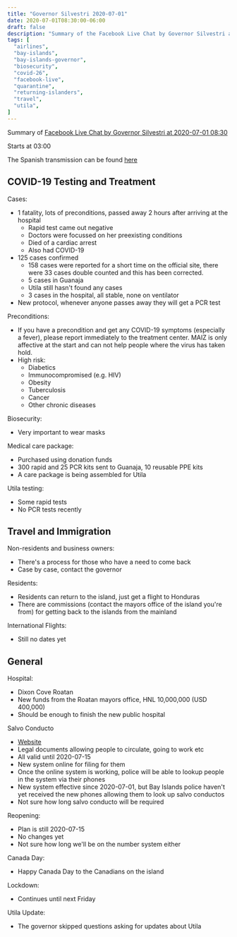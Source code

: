 ```yaml
---
title: "Governor Silvestri 2020-07-01"
date: 2020-07-01T08:30:00-06:00
draft: false
description: "Summary of the Facebook Live Chat by Governor Silvestri at 2020-07-01 08:30"
tags: [
  "airlines",
  "bay-islands",
  "bay-islands-governor",
  "biosecurity",
  "covid-26",
  "facebook-live",
  "quarantine",
  "returning-islanders",
  "travel",
  "utila",
]
---
```


Summary of [Facebook Live Chat by Governor Silvestri at 2020-07-01
08:30](https://www.facebook.com/gobernacionislas/videos/866256867230889)

Starts at 03:00

The Spanish transmission can be found [here](https://www.facebook.com/gobernacionislas/videos/341163990206012/)

COVID-19 Testing and Treatment
------------------------------

Cases:
* 1 fatality, lots of preconditions, passed away 2 hours after arriving at the
  hospital
  * Rapid test came out negative
  * Doctors were focussed on her preexisting conditions
  * Died of a cardiac arrest
  * Also had COVID-19
* 125 cases confirmed
  * 158 cases were reported for a short time on the official site, there were
    33 cases double counted and this has been corrected.
  * 5 cases in Guanaja
  * Utila still hasn't found any cases
  * 3 cases in the hospital, all stable, none on ventilator
* New protocol, whenever anyone passes away they will get a PCR test

Preconditions:
* If you have a precondition and get any COVID-19 symptoms (especially a
  fever), please report immediately to the treatment center. MAIZ is only
  affective at the start and can not help people where the virus has taken
  hold.
* High risk:
  * Diabetics
  * Immunocompromised (e.g. HIV)
  * Obesity
  * Tuberculosis
  * Cancer
  * Other chronic diseases

Biosecurity:
* Very important to wear masks

Medical care package:
* Purchased using donation funds
* 300 rapid and 25 PCR kits sent to Guanaja, 10 reusable PPE kits
* A care package is being assembled for Utila

Utila testing:
* Some rapid tests
* No PCR tests recently

Travel and Immigration
----------------------

Non-residents and business owners:
* There's a process for those who have a need to come back
* Case by case, contact the governor

Residents:
* Residents can return to the island, just get a flight to Honduras
* There are commissions (contact the mayors office of the island you're from)
  for getting back to the islands from the mainland

International Flights:
* Still no dates yet

General
-------

Hospital:
* Dixon Cove Roatan
* New funds from the Roatan mayors office, HNL 10,000,000 (USD 400,000)
* Should be enough to finish the new public hospital

Salvo Conducto
* [Website](https://serviciospoliciales.gob.hn/salvoconductos)
* Legal documents allowing people to circulate, going to work etc
* All valid until 2020-07-15
* New system online for filing for them
* Once the online system is working, police will be able to lookup people in
  the system via their phones
* New system effective since 2020-07-01, but Bay Islands police haven't yet
  received the new phones allowing them to look up salvo conductos
* Not sure how long salvo conducto will be required

Reopening:
* Plan is still 2020-07-15
* No changes yet
* Not sure how long we'll be on the number system either

Canada Day:
* Happy Canada Day to the Canadians on the island

Lockdown:
* Continues until next Friday

Utila Update:
* The governor skipped questions asking for updates about Utila
